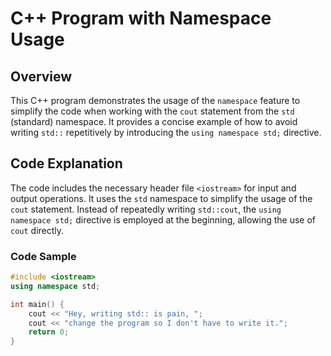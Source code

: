 # C++ Program with Namespace Usage

## Overview
This C++ program demonstrates the usage of the `namespace` feature to simplify the code when working with the `cout` statement from the `std` (standard) namespace. It provides a concise example of how to avoid writing `std::` repetitively by introducing the `using namespace std;` directive.

## Code Explanation
The code includes the necessary header file `<iostream>` for input and output operations. It uses the `std` namespace to simplify the usage of the `cout` statement. Instead of repeatedly writing `std::cout`, the `using namespace std;` directive is employed at the beginning, allowing the use of `cout` directly.

### Code Sample
```cpp
#include <iostream>
using namespace std;

int main() {
    cout << "Hey, writing std:: is pain, ";
    cout << "change the program so I don't have to write it.";
    return 0;
}

